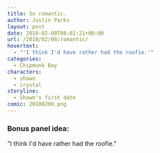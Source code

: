 ```yaml
---
title: So romantic.
author: Justin Parks
layout: post
date: 2010-02-08T08:01:21+00:00
url: /2010/02/08/romantic/
hovertext:
  - "'I think I'd have rather had the roofie.'"
categories:
  - Chipmunk Bay
characters:
  - shawn
  - crystal
storyline:
  - Shawn's first date
comic: 20100208.png 
---
```

### Bonus panel idea:
"I think I'd have rather had the roofie."